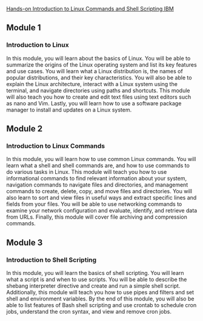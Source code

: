[Hands-on Introduction to Linux Commands and Shell Scripting IBM](https://www.coursera.org/learn/hands-on-introduction-to-linux-commands-and-shell-scripting/)

## Module 1
### Introduction to Linux

In this module, you will learn about the basics of Linux. You will be able to summarize the origins of the Linux operating system and list its key features and use cases. You will learn what a Linux distribution is, the names of popular distributions, and their key characteristics. You will also be able to explain the Linux architecture, interact with a Linux system using the terminal, and navigate directories using paths and shortcuts. This module will also teach you how to create and edit text files using text editors such as nano and Vim. Lastly, you will learn how to use a software package manager to install and updates on a Linux system.

## Module 2
### Introduction to Linux Commands
In this module, you will learn how to use common Linux commands. You will learn what a shell and shell commands are, and how to use commands to do various tasks in Linux. This module will teach you how to use informational commands to find relevant information about your system, navigation commands to navigate files and directories, and management commands to create, delete, copy, and move files and directories. You will also learn to sort and view files in useful ways and extract specific lines and fields from your files. You will be able to use networking commands to examine your network configuration and evaluate, identify, and retrieve data from URLs. Finally, this module will cover file archiving and compression commands.

## Module 3
### Introduction to Shell Scripting
In this module, you will learn the basics of shell scripting. You will learn what a script is and when to use scripts. You will be able to describe the shebang interpreter directive and create and run a simple shell script. Additionally, this module will teach you how to use pipes and filters and set shell and environment variables. By the end of this module, you will also be able to list features of Bash shell scripting and use crontab to schedule cron jobs, understand the cron syntax, and view and remove cron jobs.